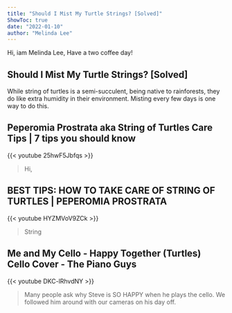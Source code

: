 ```yaml
---
title: "Should I Mist My Turtle Strings? [Solved]"
ShowToc: true 
date: "2022-01-10"
author: "Melinda Lee" 
---
```


Hi, iam Melinda Lee, Have a two coffee day!
## Should I Mist My Turtle Strings? [Solved]
 While string of turtles is a semi-succulent, being native to rainforests, they do like extra humidity in their environment. Misting every few days is one way to do this.

## Peperomia Prostrata aka String of Turtles Care Tips | 7 tips you should know
{{< youtube 25hwF5Jbfqs >}}
>Hi, 

## BEST TIPS: HOW TO TAKE CARE OF STRING OF TURTLES | PEPEROMIA PROSTRATA
{{< youtube HYZMVoV9ZCk >}}
>String

## Me and My Cello - Happy Together (Turtles) Cello Cover - The Piano Guys
{{< youtube DKC-lRhvdNY >}}
>Many people ask why Steve is SO HAPPY when he plays the cello. We followed him around with our cameras on his day off.

